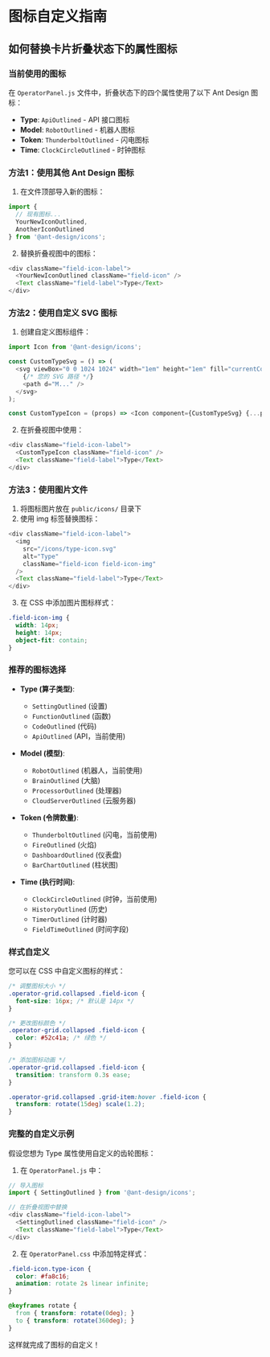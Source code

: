 # 图标自定义指南

## 如何替换卡片折叠状态下的属性图标

### 当前使用的图标
在 `OperatorPanel.js` 文件中，折叠状态下的四个属性使用了以下 Ant Design 图标：

- **Type**: `ApiOutlined` - API 接口图标
- **Model**: `RobotOutlined` - 机器人图标
- **Token**: `ThunderboltOutlined` - 闪电图标
- **Time**: `ClockCircleOutlined` - 时钟图标

### 方法1：使用其他 Ant Design 图标

1. 在文件顶部导入新的图标：
```javascript
import { 
  // 现有图标...
  YourNewIconOutlined,
  AnotherIconOutlined
} from '@ant-design/icons';
```

2. 替换折叠视图中的图标：
```javascript
<div className="field-icon-label">
  <YourNewIconOutlined className="field-icon" />
  <Text className="field-label">Type</Text>
</div>
```

### 方法2：使用自定义 SVG 图标

1. 创建自定义图标组件：
```javascript
import Icon from '@ant-design/icons';

const CustomTypeSvg = () => (
  <svg viewBox="0 0 1024 1024" width="1em" height="1em" fill="currentColor">
    {/* 您的 SVG 路径 */}
    <path d="M..." />
  </svg>
);

const CustomTypeIcon = (props) => <Icon component={CustomTypeSvg} {...props} />;
```

2. 在折叠视图中使用：
```javascript
<div className="field-icon-label">
  <CustomTypeIcon className="field-icon" />
  <Text className="field-label">Type</Text>
</div>
```

### 方法3：使用图片文件

1. 将图标图片放在 `public/icons/` 目录下
2. 使用 img 标签替换图标：
```javascript
<div className="field-icon-label">
  <img 
    src="/icons/type-icon.svg" 
    alt="Type" 
    className="field-icon field-icon-img"
  />
  <Text className="field-label">Type</Text>
</div>
```

3. 在 CSS 中添加图片图标样式：
```css
.field-icon-img {
  width: 14px;
  height: 14px;
  object-fit: contain;
}
```

### 推荐的图标选择

- **Type (算子类型)**: 
  - `SettingOutlined` (设置)
  - `FunctionOutlined` (函数)
  - `CodeOutlined` (代码)
  - `ApiOutlined` (API，当前使用)

- **Model (模型)**:
  - `RobotOutlined` (机器人，当前使用)
  - `BrainOutlined` (大脑)
  - `ProcessorOutlined` (处理器)
  - `CloudServerOutlined` (云服务器)

- **Token (令牌数量)**:
  - `ThunderboltOutlined` (闪电，当前使用)
  - `FireOutlined` (火焰)
  - `DashboardOutlined` (仪表盘)
  - `BarChartOutlined` (柱状图)

- **Time (执行时间)**:
  - `ClockCircleOutlined` (时钟，当前使用)
  - `HistoryOutlined` (历史)
  - `TimerOutlined` (计时器)
  - `FieldTimeOutlined` (时间字段)

### 样式自定义

您可以在 CSS 中自定义图标的样式：

```css
/* 调整图标大小 */
.operator-grid.collapsed .field-icon {
  font-size: 16px; /* 默认是 14px */
}

/* 更改图标颜色 */
.operator-grid.collapsed .field-icon {
  color: #52c41a; /* 绿色 */
}

/* 添加图标动画 */
.operator-grid.collapsed .field-icon {
  transition: transform 0.3s ease;
}

.operator-grid.collapsed .grid-item:hover .field-icon {
  transform: rotate(15deg) scale(1.2);
}
```

### 完整的自定义示例

假设您想为 Type 属性使用自定义的齿轮图标：

1. 在 `OperatorPanel.js` 中：
```javascript
// 导入图标
import { SettingOutlined } from '@ant-design/icons';

// 在折叠视图中替换
<div className="field-icon-label">
  <SettingOutlined className="field-icon" />
  <Text className="field-label">Type</Text>
</div>
```

2. 在 `OperatorPanel.css` 中添加特定样式：
```css
.field-icon.type-icon {
  color: #fa8c16;
  animation: rotate 2s linear infinite;
}

@keyframes rotate {
  from { transform: rotate(0deg); }
  to { transform: rotate(360deg); }
}
```

这样就完成了图标的自定义！